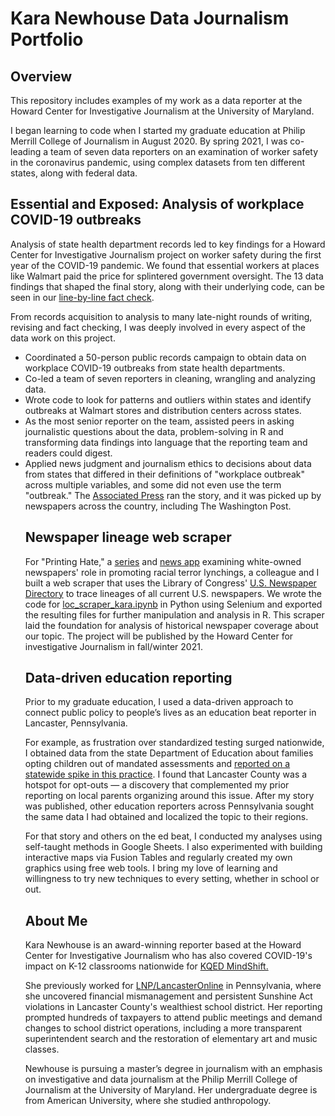 # Kara Newhouse Data Journalism Portfolio
## Overview
<p>This repository includes examples of my work as a data reporter at the Howard Center for Investigative Journalism at the University of Maryland.</p>
<p>I began learning to code when I started my graduate education at Philip Merrill College of Journalism in August 2020. By spring 2021, I was co-leading a team of seven data reporters on an examination of worker safety in the coronavirus pandemic, using complex datasets from ten different states, along with federal data.</p>

## Essential and Exposed: Analysis of workplace COVID-19 outbreaks
<p>Analysis of state health department records led to key findings for a Howard Center for Investigative Journalism project on worker safety during the first year of the COVID-19 pandemic. We found that essential workers at places like Walmart paid the price for splintered government oversight. The 13 data findings that shaped the final story, along with their underlying code, can be seen in our <a href="https://howard-center-investigations.github.io/essential_and_exposed/osha_walmart/index.html">line-by-line fact check</a>.</p>
<p>From records acquisition to analysis to many late-night rounds of writing, revising and fact checking, I was deeply involved in every aspect of the data work on this project.
<ul>
  <li>Coordinated a 50-person public records campaign to obtain data on workplace COVID-19 outbreaks from state health departments.</li>
  <li>Co-led a team of seven reporters in cleaning, wrangling and analyzing data.</li>
  <li>Wrote code to look for patterns and outliers within states and identify outbreaks at Walmart stores and distribution centers across states.</li>
  <li>As the most senior reporter on the team, assisted peers in asking journalistic questions about the data, problem-solving in R and transforming data findings into language that the reporting team and readers could digest.</li>
  <li>Applied news judgment and journalism ethics to decisions about data from states that differed in their definitions of "workplace outbreak" across multiple variables, and some did not even use the term "outbreak."
The <a href="https://apnews.com/article/coronavirus-pandemic-health-business-caf5e31d883a18deae6cd367a5ee8978">Associated Press</a> ran the story, and it was picked up by newspapers across the country, including The Washington Post.</p>

## Newspaper lineage web scraper
<p>For "Printing Hate," a <a href="https://lynching.cnsmaryland.org/">series</a> and <a href="https://cnsmaryland.org/lynching/lynching_data/index.html">news app</a> examining white-owned newspapers' role in promoting racial terror lynchings, a colleague and I built a web scraper that uses the Library of Congress' <a href="https://chroniclingamerica.loc.gov/search/titles/">U.S. Newspaper Directory</a> to trace lineages of all current U.S. newspapers. We wrote the code for <a href ="https://github.com/karanewh/kn_data_jour_portfolio/blob/main/loc_scraper_kara.ipynb">loc_scraper_kara.ipynb</a> in Python using Selenium and exported the resulting files for further manipulation and analysis in R. This scraper laid the foundation for analysis of historical newspaper coverage about our topic. The project will be published by the Howard Center for investigative Journalism in fall/winter 2021.</p>

## Data-driven education reporting
<p>Prior to my graduate education, I used a data-driven approach to connect public policy to people’s lives as an education beat reporter in Lancaster, Pennsylvania.</p>
<p>For example, as frustration over standardized testing surged nationwide, I obtained data from the state Department of Education about families opting children out of mandated assessments and <a href="https://drive.google.com/file/d/11LfYrtY3hN7CudxUktHKJmYL8ume31QM/view?usp=sharing">reported on a statewide spike in this practice</a>. I found that Lancaster County was a hotspot for opt-outs — a discovery that complemented my prior reporting on local parents organizing around this issue. After my story was published, other education reporters across Pennsylvania sought the same data I had obtained and localized the topic to their regions.</p>
<p>For that story and others on the ed beat, I conducted my analyses using self-taught methods in Google Sheets. I also experimented with building interactive maps via Fusion Tables and regularly created my own graphics using free web tools. I bring my love of learning and willingness to try new techniques to every setting, whether in school or out.</p>

## About Me
<p>Kara Newhouse is an award-winning reporter based at the Howard Center for Investigative Journalism who has also covered COVID-19's impact on K-12 classrooms nationwide for <a href="https://www.kqed.org/author/kdnewhouse">KQED MindShift.</a></p>
<p>She previously worked for <a href="https://lancasteronline.com/">LNP/LancasterOnline</a> in Pennsylvania, where she uncovered financial mismanagement and persistent Sunshine Act violations in Lancaster County's wealthiest school district. Her reporting prompted hundreds of taxpayers to attend public meetings and demand changes to school district operations, including a more transparent superintendent search and the restoration of elementary art and music classes.</p>
<p>Newhouse is pursuing a master’s degree in journalism with an emphasis on investigative and data journalism at the Philip Merrill College of Journalism at the University of Maryland. Her undergraduate degree is from American University, where she studied anthropology.</p>
